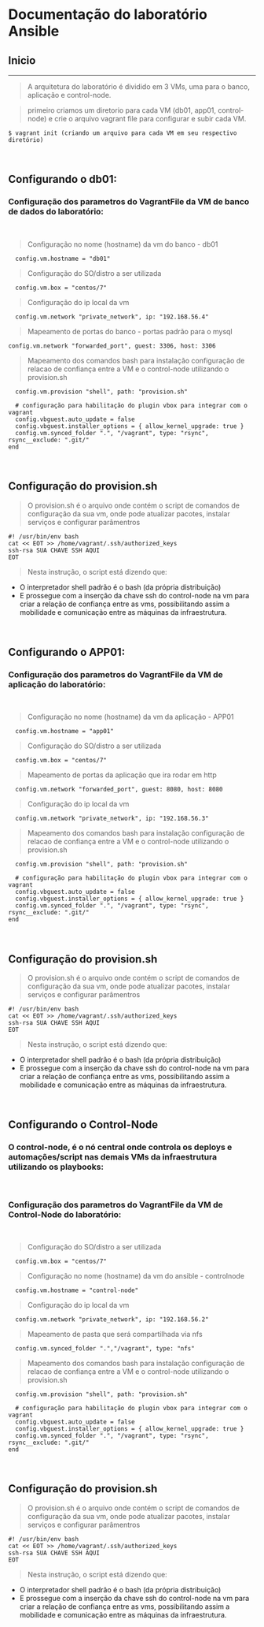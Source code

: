 # Documentação do laboratório Ansible

## Inicio

***
> A arquitetura do laboratório é dividido em 3 VMs, uma para o banco, aplicação e control-node.

> primeiro criamos um diretorio para cada VM (db01, app01, control-node) e crie o arquivo vagrant file para configurar e subir cada VM.

~~~ 
$ vagrant init (criando um arquivo para cada VM em seu respectivo diretório)
~~~
<br>

## Configurando o db01:
### Configuração dos parametros do VagrantFile da VM de banco de dados do laboratório:
<br>

> Configuração no nome (hostname) da vm do banco - db01

~~~
  config.vm.hostname = "db01"
~~~

> Configuração do SO/distro a ser utilizada
~~~
  config.vm.box = "centos/7"
~~~

> Configuração do ip local da vm
~~~
  config.vm.network "private_network", ip: "192.168.56.4"
~~~

> Mapeamento de portas do banco - portas padrão para o mysql

~~~  
config.vm.network "forwarded_port", guest: 3306, host: 3306
~~~

> Mapeamento dos comandos bash para instalação configuração de relacao de confiança entre a VM e o control-node utilizando o provision.sh

~~~
  config.vm.provision "shell", path: "provision.sh"

  # configuração para habilitação do plugin vbox para integrar com o vagrant
  config.vbguest.auto_update = false
  config.vbguest.installer_options = { allow_kernel_upgrade: true }
  config.vm.synced_folder ".", "/vagrant", type: "rsync", rsync__exclude: ".git/"
end
~~~
<br>

## Configuração do provision.sh

> O provision.sh é o arquivo onde contém o script de comandos de configuração da sua vm, onde pode atualizar pacotes, instalar serviços e configurar parâmentros

~~~
#! /usr/bin/env bash
cat << EOT >> /home/vagrant/.ssh/authorized_keys
ssh-rsa SUA CHAVE SSH AQUI
EOT
~~~

> Nesta instrução, o script está dizendo que:
  * O interpretador shell padrão é o bash (da própria distribuição)
  * E prossegue com a inserção da chave ssh do control-node na vm para criar a relação de confiança entre as vms, possibilitando assim a mobilidade e comunicação entre as máquinas da infraestrutura.

<br>

## Configurando o APP01:
### Configuração dos parametros do VagrantFile da VM de aplicação do laboratório:
<br>

> Configuração no nome (hostname) da vm da aplicação - APP01

~~~
  config.vm.hostname = "app01"
~~~

> Configuração do SO/distro a ser utilizada
~~~
  config.vm.box = "centos/7"
~~~

> Mapeamento de portas da aplicação que ira rodar em http
~~~
  config.vm.network "forwarded_port", guest: 8080, host: 8080
~~~

> Configuração do ip local da vm
~~~
  config.vm.network "private_network", ip: "192.168.56.3"
~~~

> Mapeamento dos comandos bash para instalação configuração de relacao de confiança entre a VM e o control-node utilizando o provision.sh

~~~
  config.vm.provision "shell", path: "provision.sh"

  # configuração para habilitação do plugin vbox para integrar com o vagrant
  config.vbguest.auto_update = false
  config.vbguest.installer_options = { allow_kernel_upgrade: true }
  config.vm.synced_folder ".", "/vagrant", type: "rsync", rsync__exclude: ".git/"
end
~~~

<br>

## Configuração do provision.sh

> O provision.sh é o arquivo onde contém o script de comandos de configuração da sua vm, onde pode atualizar pacotes, instalar serviços e configurar parâmentros

~~~
#! /usr/bin/env bash
cat << EOT >> /home/vagrant/.ssh/authorized_keys
ssh-rsa SUA CHAVE SSH AQUI
EOT
~~~

> Nesta instrução, o script está dizendo que:
  * O interpretador shell padrão é o bash (da própria distribuição)
  * E prossegue com a inserção da chave ssh do control-node na vm para criar a relação de confiança entre as vms, possibilitando assim a mobilidade e comunicação entre as máquinas da infraestrutura.

<br>

## Configurando o Control-Node
### O control-node, é o nó central onde controla os deploys e automações/script nas demais VMs da infraestrutura utilizando os playbooks:
<br>

### Configuração dos parametros do VagrantFile da VM de Control-Node do laboratório:
<br>

> Configuração do SO/distro a ser utilizada
~~~
  config.vm.box = "centos/7"
~~~

> Configuração no nome (hostname) da vm do 
ansible - controlnode
~~~
  config.vm.hostname = "control-node"
~~~

> Configuração do ip local da vm
~~~
  config.vm.network "private_network", ip: "192.168.56.2"
~~~


> Mapeamento de pasta que será compartilhada via nfs

~~~
  config.vm.synced_folder ".","/vagrant", type: "nfs" 
~~~

> Mapeamento dos comandos bash para instalação configuração de relacao de confiança entre a VM e o control-node utilizando o provision.sh

~~~
  config.vm.provision "shell", path: "provision.sh"

  # configuração para habilitação do plugin vbox para integrar com o vagrant
  config.vbguest.auto_update = false
  config.vbguest.installer_options = { allow_kernel_upgrade: true }
  config.vm.synced_folder ".", "/vagrant", type: "rsync", rsync__exclude: ".git/"
end
~~~
<br>

## Configuração do provision.sh

> O provision.sh é o arquivo onde contém o script de comandos de configuração da sua vm, onde pode atualizar pacotes, instalar serviços e configurar parâmentros

~~~
#! /usr/bin/env bash
cat << EOT >> /home/vagrant/.ssh/authorized_keys
ssh-rsa SUA CHAVE SSH AQUI
EOT
~~~

> Nesta instrução, o script está dizendo que:
  * O interpretador shell padrão é o bash (da própria distribuição)
  * E prossegue com a inserção da chave ssh do control-node na vm para criar a relação de confiança entre as vms, possibilitando assim a mobilidade e comunicação entre as máquinas da infraestrutura.